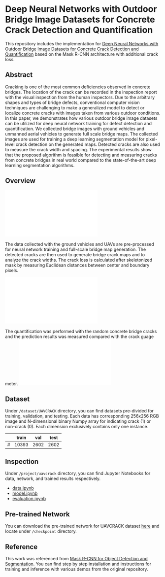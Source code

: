 # Deep Neural Networks with Outdoor Bridge Image Datasets for Concrete Crack Detection and Quantification


This repository includes the implementation for [Deep Neural Networks with Outdoor Bridge Image Datasets for Concrete Crack Detection and Quantification]() based on the Mask R-CNN architecture with additional crack loss. 


## Abstract

Cracking is one of the most common deficiencies observed in concrete bridges. The location of the crack can be recorded in the inspection report with the visual inspection from the human inspectors. Due to the arbitrary shapes and types of bridge defects, conventional computer vision techniques are challenging to make a generalized model to detect or localize concrete cracks with images taken from various outdoor conditions. In this paper, we demonstrates how various outdoor bridge image datasets can be utilized for deep neural network training for defect detection and quantification. We collected bridge images with ground vehicles and unmanned aerial vehicles to generate full scale bridge maps. The collected images are used for training a deep learning segmentation model for pixel-level crack detection on the generated maps. Detected cracks are also used to measure the crack width and spacing. The experimental results show that the proposed algorithm is feasible for detecting and measuring cracks from concrete bridges in real world compared to the state-of-the-art deep learning segmentation algorithms.

## Overview
![overview](/assets/overview.pdf)

The data collected with the ground vehicles and UAVs are pre-processed for neural network training and full-scale bridge map generation. The detected cracks are then used to generate bridge crack maps and to analyze the crack widths. The crack loss is calculated after skeletonized mask by measuring Euclidean distances between center and boundary pixels. 

![architecture](/assets/arch.pdf)

The quantification was performed with the random concrete bridge cracks and the prediction results was measured compared with the crack guage meter.
![evaluation](/assets/crackmeter.pdf)

## Dataset
Under `/dataset/UAVCRACK` directory, you can find datasets pre-divided for training, validation, and testing. Each data has corresponding 256x256 RGB image and N-dimensional binary Numpy array for indicating crack (1) or non-crack (0). Each dimension exclusively  contains only one instance. 

|       | train |  val  | test  |
| ----- | ----- | ----- | ----- |
| #     | 10393 | 2602  | 2602  |

## Inspection
Under `/project/uavcrack` directory, you can find Jupyter Notebooks for data, network, and trained results respectively.
* [data.ipynb](project/uavcrack/data.ipynb)
* [model.ipynb](project/uavcrack/model.ipynb)
* [evaluation.ipynb](project/uavcrack/evaluation.ipynb)


## Pre-trained Network
You can download the pre-trained network for UAVCRACK dataset [here](https://drive.google.com/file/d/19AYEglv8cAIz6vEos27OxCQScQhiTJiO/view?usp=sharing) and locate under `/checkpoint` directory.


## Reference
This work was referenced from [Mask R-CNN for Object Detection and Segmentation](https://github.com/matterport/Mask_RCNN). You can find step by step installation and instructions for training and inference with various demos from the original repository.